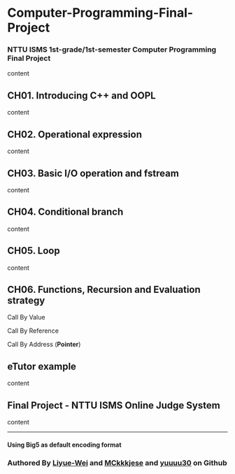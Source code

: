 # Computer-Programming-Final-Project
### NTTU ISMS 1st-grade/1st-semester Computer Programming Final Project 
content

## CH01. Introducing C++ and OOPL
content

## CH02. Operational expression
content

## CH03. Basic I/O operation and fstream
content

## CH04. Conditional branch
content

## CH05. Loop
content

## CH06. Functions, Recursion and Evaluation strategy
Call By Value

Call By Reference

Call By Address (**Pointer**)


## eTutor example
content

## Final Project - NTTU ISMS Online Judge System
content

---
#### **Using Big5 as default encoding format**
### Authored By [Liyue-Wei](https://github.com/Liyue-Wei) and [MCkkkjese](https://github.com/MCkkkjese) and [yuuuu30]() on Github